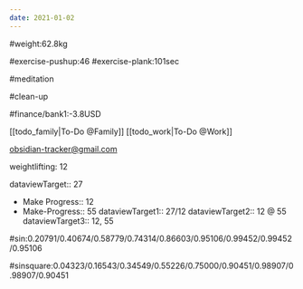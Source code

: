 ```yaml
---
date: 2021-01-02
---
```


#weight:62.8kg

#exercise-pushup:46
#exercise-plank:101sec

#meditation



#clean-up

#finance/bank1:-3.8USD

[[todo_family|To-Do @Family]]
[[todo_work|To-Do @Work]]

obsidian-tracker@gmail.com

weightlifting: 12

dataviewTarget:: 27
- Make Progress:: 12
- Make-Progress:: 55
dataviewTarget1:: 27/12
dataviewTarget2:: 12 @ 55
dataviewTarget3:: 12, 55

#sin:0.20791/0.40674/0.58779/0.74314/0.86603/0.95106/0.99452/0.99452/0.95106

#sinsquare:0.04323/0.16543/0.34549/0.55226/0.75000/0.90451/0.98907/0.98907/0.90451

